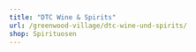 ```yaml
---
title: "DTC Wine & Spirits"
url: /greenwood-village/dtc-wine-und-spirits/
shop: Spirituosen
---
```

